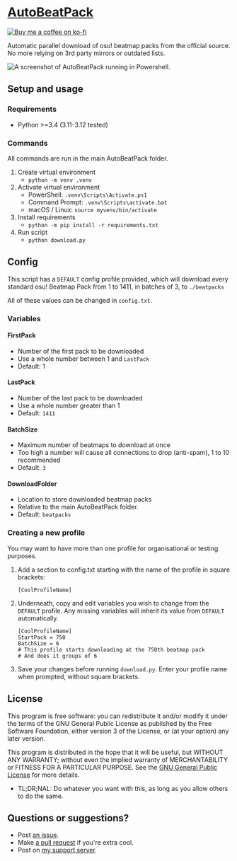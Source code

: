 [preview]:          https://github.com/Saltssaumure/AutoBeatPack/blob/main/preview/preview.png?raw=true

[github]:           https://github.com/Saltssaumure/AutoBeatPack
[issues]:           https://github.com/Saltssaumure/AutoBeatPack/issues
[pullrequest]:      https://github.com/Saltssaumure/AutoBeatPack/pulls
[license]:          https://github.com/Saltssaumure/AutoBeatPack/blob/main/LICENSE

[discord]:          https://discord.gg/uy8nKQVatp

[shield-donate]:    https://img.shields.io/badge/Donate-ko--fi-orange?style=flat-square&logo=kofi&logoColor=orange
[ko-fi]:            https://ko-fi.com/saltssaumure "Buy me a coffee!"

# [AutoBeatPack][github]
[![Buy me a coffee on ko-fi][shield-donate]][ko-fi]

Automatic parallel download of osu! beatmap packs from the official source. No more relying on 3rd party mirrors or outdated lists.

![A screenshot of AutoBeatPack running in Powershell.][preview]

## Setup and usage
### Requirements
- Python >=3.4 (3.11-3.12 tested)

### Commands
All commands are run in the main AutoBeatPack folder.

1. Create virtual environment
   - `python -m venv .venv`
2. Activate virtual environment
   - PowerShell: `.venv\Scripts\Activate.ps1`  
   - Command Prompt: `.venv\Scripts\activate.bat`
   - macOS / Linux: `source myvenv/bin/activate`
3. Install requirements
   - `python -m pip install -r requirements.txt`
4. Run script
   - `python download.py`

## Config
This script has a `DEFAULT` config profile provided, which will download every standard osu! Beatmap Pack from 1 to 1411, in batches of 3, to `./beatpacks`

All of these values can be changed in `config.txt`.

### Variables
#### FirstPack
- Number of the first pack to be downloaded
- Use a whole number between 1 and `LastPack`
- Default: 1
#### LastPack
- Number of the last pack to be downloaded
- Use a whole number greater than 1
- Default: `1411`
#### BatchSize
- Maximum number of beatmaps to download at once
- Too high a number will cause all connections to drop (anti-spam), 1 to 10 recommended
- Default: `3`
#### DownloadFolder
- Location to store downloaded beatmap packs
- Relative to the main AutoBeatPack folder.
- Default: `beatpacks`

### Creating a new profile
You may want to have more than one profile for organisational or testing purposes.

1. Add a section to config.txt starting with the name of the profile in square brackets:
   ```
   [CoolProfileName]
   ```
2. Underneath, copy and edit variables you wish to change from the `DEFAULT` profile. Any missing variables will inherit its value from `DEFAULT` automatically.
   ```
   [CoolProfileName]
   StartPack = 750
   BatchSize = 6
   # This profile starts downloading at the 750th beatmap pack
   # And does it groups of 6
   ```
3. Save your changes before running `download.py`. Enter your profile name when prompted, without square brackets.

## License
This program is free software: you can redistribute it and/or modify it under the terms of the GNU General Public License as published by the Free Software Foundation, either version 3 of the License, or (at your option) any later version.

This program is distributed in the hope that it will be useful, but WITHOUT ANY WARRANTY; without even the implied warranty of MERCHANTABILITY or FITNESS FOR A PARTICULAR PURPOSE. See the [GNU General Public License][license] for more details.

- <span title="Too long; didn't read; not a lawyer">TL;DR;NAL</span>: Do whatever you want with this, as long as you allow others to do the same.

## Questions or suggestions?
- Post [an issue][issues].
- Make [a pull request][pullrequest] if you're extra cool.
- Post on [my support server][discord].